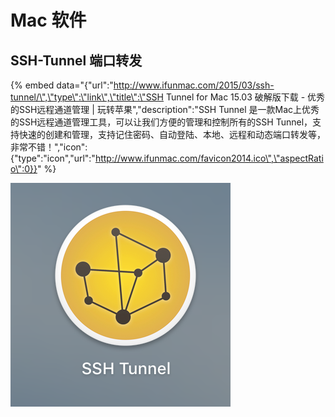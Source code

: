 # Mac 软件

## SSH-Tunnel 端口转发

{% embed data="{\"url\":\"http://www.ifunmac.com/2015/03/ssh-tunnel/\",\"type\":\"link\",\"title\":\"SSH Tunnel for Mac 15.03 破解版下载 - 优秀的SSH远程通道管理 \| 玩转苹果\",\"description\":\"SSH Tunnel 是一款Mac上优秀的SSH远程通道管理工具，可以让我们方便的管理和控制所有的SSH Tunnel，支持快速的创建和管理，支持记住密码、自动登陆、本地、远程和动态端口转发等，非常不错！\",\"icon\":{\"type\":\"icon\",\"url\":\"http://www.ifunmac.com/favicon2014.ico\",\"aspectRatio\":0}}" %}



![](.gitbook/assets/image%20%287%29.png)

